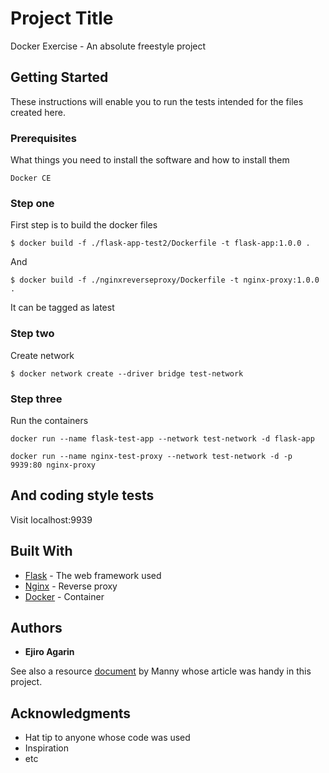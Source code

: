# Project Title

Docker Exercise - An absolute freestyle project

## Getting Started

These instructions will enable you to run the tests intended for the files created here.

### Prerequisites

What things you need to install the software and how to install them

```
Docker CE
```

### Step one

First step is to build the docker files

```
$ docker build -f ./flask-app-test2/Dockerfile -t flask-app:1.0.0 .
```

And 

```
$ docker build -f ./nginxreverseproxy/Dockerfile -t nginx-proxy:1.0.0 .
```

It can be tagged as latest
### Step two

Create network

```
$ docker network create --driver bridge test-network
```

### Step three

Run the containers

```
docker run --name flask-test-app --network test-network -d flask-app
```

```
docker run --name nginx-test-proxy --network test-network -d -p 9939:80 nginx-proxy
```

## And coding style tests

Visit localhost:9939

## Built With

* [Flask](https://flask.palletsprojects.com/en/1.1.x/) - The web framework used
* [Nginx](https://www.nginx.com/) - Reverse proxy
* [Docker](https://www.docker.com/) - Container 

## Authors

* **Ejiro Agarin** 

See also a resource [document](https://medium.com/@codingwithmanny/create-an-nginx-reverse-proxy-with-docker-a1c0aa9078f1) by Manny whose article was handy in this project.


## Acknowledgments

* Hat tip to anyone whose code was used
* Inspiration
* etc
